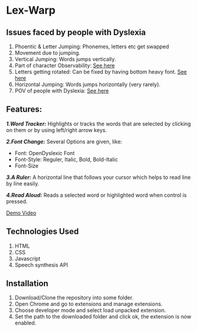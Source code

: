# Lex-Warp



## Issues faced by people with Dyslexia

1. Phoentic & Letter Jumping: Phonemes, letters etc get swapped
2. Movement due to jumping.
3. Vertical Jumping: Words jumps vertically.
4. Part of character Observability: [See here](https://danielbritton.info/dyslexia/)
5. Letters getting rotated: Can be fixed by having bottom heavy font.  [See here](https://edition.cnn.com/2016/03/05/health/dyslexia-simulation/index.html)
6. Horizontal Jumping: Words jumps horizontally (very rarely).
7. POV of people with Dyslexia: [See here](https://geon.github.io/programming/2016/03/03/dsxyliea)






## Features:

_**1.Word Tracker:**_ Highlights or tracks the words that are selected by clicking on them or by using left/right arrow keys.

_**2.Font Change:**_ Several Options are given, like:
* Font: OpenDyslexic Font
* Font-Style: Reguler, Italic, Bold, Bold-Italic
* Font-Size

_**3.A Ruler:**_ A horizontal line that follows your cursor which helps to read line by line easily.

_**4.Read Aloud:**_ Reads a selected word or highlighted word when control is pressed.

[Demo Video](https://drive.google.com/file/d/1Ydn80TtoEoak3RdkUhhxi1CmLV2lTLqT/view?usp=sharing)


## Technologies Used
1. HTML
2. CSS
3. Javascript
4. Speech synthesis API

## Installation
1. Download/Clone the repository into some folder.
2. Open Chrome and go to extensions and manage extensions.
3. Choose developer mode and select load unpacked extension.
4. Set the path to the downloaded folder and click ok, the extension is now enabled.
